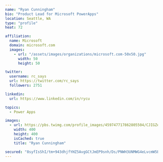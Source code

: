 ```yaml
---
name: "Ryan Cunningham"
bio: "Product Lead for Microsoft PowerApps"
location: Seattle, WA
type: "profile"
heat: 72

affiliation:
  name: Microsoft
  domain: microsoft.com
  images:
    - url: "/assets/images/organizations/microsoft.com-50x50.jpg"
      width: 50
      height: 50

twitter:
  username: rc_says
  url: https://twitter.com/rc_says
  followers: 2751

linkedin:
  url: https://www.linkedin.com/in/rycu

topics:
  - Power Apps

images:
  - url: https://pbs.twimg.com/profile_images/459747717862805504/CJIGZejd_400x400.png
    width: 400
    height: 400
    isCached: true
    title: "Ryan Cunningham"

secured: "8syfIsShI/tm+943dhjfYHZ5AvgGCtJmEP9snh/Ds/PNWH3UNMWG4eLvcmW5ERpZoErTP9zQFYn8zG0DlF96b6W7z4tFny9y7qrAEhIzeEuZKARuOzQc7qZCDzgIFKRSDin2eoj6V1+3gIUHme3p2mi8PpayhwmdbdPN34R6bx3gl06cAlU6KapIo+QXWWPTyEvu9IO6zhcMTdwA95y+rkBSAznPWew9LOt67HWuzQm4LPu8UTFpXmBtI/xw++iA7aIIab8Dt/rxj33siZsGSTktEWi3QysIw/CTcSm+cA1QSBly1DRuKliMIumOifo6obFi7wJEybw8gST0xN3YMCdo12JHBTe53aamJUNt4HBLXlj5Xd4LIgAbsk7Z2vxG0RRIhsdm4kWiA0Omd4Cgattx0a+lQxRO8i2XdR5MO2k=;UFXSMw/jX6QO5ltfEiBsuQ=="
---
```


